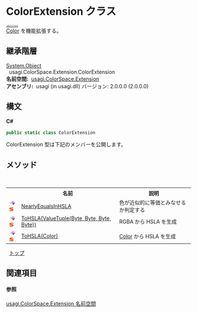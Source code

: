 # ColorExtension クラス

<div style="font-size:30%"><a href="https://github.com/usagi/usagi.cs/blob/master/docs/Home.md">≪Back to Home</a></div><a href="http://msdn2.microsoft.com/ja-jp/library/ms653055" target="_blank">Color</a> を機能拡張する。


## 継承階層
<a href="http://msdn2.microsoft.com/ja-jp/library/e5kfa45b" target="_blank">System.Object</a><br />&nbsp;&nbsp;usagi.ColorSpace.Extension.ColorExtension<br /><strong>名前空間:</strong>
&nbsp;<a href="N_usagi_ColorSpace_Extension.md">usagi.ColorSpace.Extension</a><br /><strong>アセンブリ:</strong>
&nbsp;usagi (in usagi.dll) バージョン: 2.0.0.0 (2.0.0.0)

## 構文

**C#**<br />
``` C#
public static class ColorExtension
```

ColorExtension 型は下記のメンバーを公開します。


## メソッド
&nbsp;<table><tr><th></th><th>名前</th><th>説明</th></tr><tr><td>![Public メソッド](media/pubmethod.gif "Public メソッド")![静的メンバー](media/static.gif "静的メンバー")</td><td><a href="M_usagi_ColorSpace_Extension_ColorExtension_NearlyEqualsInHSLA.md">NearlyEqualsInHSLA</a></td><td>
色が近似的に等価とみなせるか判定する</td></tr><tr><td>![Public メソッド](media/pubmethod.gif "Public メソッド")![静的メンバー](media/static.gif "静的メンバー")</td><td><a href="M_usagi_ColorSpace_Extension_ColorExtension_ToHSLA.md">ToHSLA(ValueTuple(Byte, Byte, Byte, Byte))</a></td><td>
RGBA から HSLA を生成</td></tr><tr><td>![Public メソッド](media/pubmethod.gif "Public メソッド")![静的メンバー](media/static.gif "静的メンバー")</td><td><a href="M_usagi_ColorSpace_Extension_ColorExtension_ToHSLA_1.md">ToHSLA(Color)</a></td><td><a href="http://msdn2.microsoft.com/ja-jp/library/ms653055" target="_blank">Color</a> から HSLA を生成</td></tr></table>&nbsp;
<a href="#colorextension-クラス">トップ</a>

## 関連項目


#### 参照
<a href="N_usagi_ColorSpace_Extension.md">usagi.ColorSpace.Extension 名前空間</a><br />